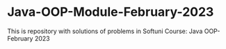 # Java-OOP-Module-February-2023
This is repository with solutions of problems in Softuni Course: Java OOP-February 2023
